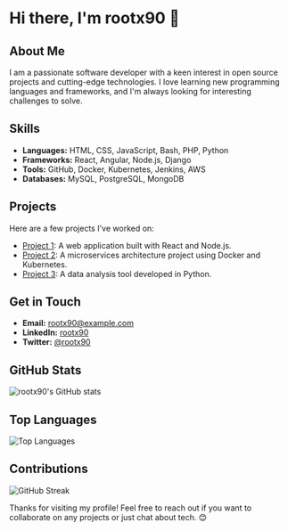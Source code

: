# Hi there, I'm rootx90 👋

## About Me
I am a passionate software developer with a keen interest in open source projects and cutting-edge technologies. I love learning new programming languages and frameworks, and I'm always looking for interesting challenges to solve.

## Skills
- **Languages:** HTML, CSS, JavaScript, Bash, PHP, Python
- **Frameworks:** React, Angular, Node.js, Django
- **Tools:** GitHub, Docker, Kubernetes, Jenkins, AWS
- **Databases:** MySQL, PostgreSQL, MongoDB

## Projects
Here are a few projects I've worked on:
- [Project 1](https://github.com/rootx90/project1): A web application built with React and Node.js.
- [Project 2](https://github.com/rootx90/project2): A microservices architecture project using Docker and Kubernetes.
- [Project 3](https://github.com/rootx90/project3): A data analysis tool developed in Python.

## Get in Touch
- **Email:** rootx90@example.com
- **LinkedIn:** [rootx90](https://www.linkedin.com/in/rootx90)
- **Twitter:** [@rootx90](https://twitter.com/rootx90)

## GitHub Stats
![rootx90's GitHub stats](https://github-readme-stats.vercel.app/api?username=rootx90&show_icons=true&theme=radical)

## Top Languages
![Top Languages](https://github-readme-stats.vercel.app/api/top-langs/?username=rootx90&layout=compact&langs_count=6&theme=radical)

## Contributions
![GitHub Streak](https://github-readme-streak-stats.herokuapp.com/?user=rootx90&theme=radical)

Thanks for visiting my profile! Feel free to reach out if you want to collaborate on any projects or just chat about tech. 😊
